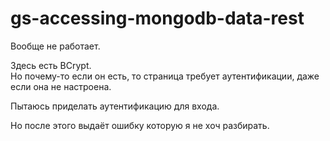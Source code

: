 # gs-accessing-mongodb-data-rest

Вообще не работает. 

Здесь есть BCrypt.  
Но почему-то если он есть, 
то страница требует аутентификации, 
даже если она не настроена.

Пытаюсь приделать аутентификацию для входа.

Но после этого выдаёт ошибку которую я не хоч разбирать.